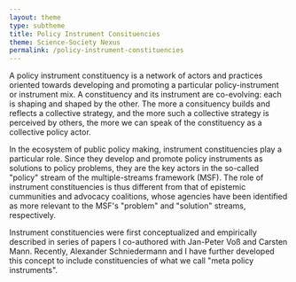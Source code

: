 ```yaml
---
layout: theme
type: subtheme
title: Policy Instrument Consituencies
theme: Science-Society Nexus
permalink: /policy-instrument-constituencies
---
```


A policy instrument constituency is a network of actors and practices oriented towards developing and promoting a particular policy-instrument or instrument mix. A constituency and its instrument are co-evolving: each is shaping and shaped by the other. The more a consituency builds and reflects a collective strategy, and the more such a collective strategy is perceived by others, the more we can speak of the constituency as a collective policy actor.

In the ecosystem of public policy making, instrument constituencies play a particular role. Since they develop and promote policy instruments as solutions to policy problems, they are the key actors in the so-called "policy" stream of the multiple-streams framework (MSF). The role of instrument constituencies is thus different from that of epistemic cummunities and advocacy coalitions, whose agencies have been identified as more relevant to the MSF's "problem" and "solution" streams, respectively.

Instrument constituencies were first conceptualized and empirically described in series of papers I co-authored with Jan-Peter Voß and Carsten Mann. Recently, Alexander Schniedermann and I have further developed this concept to include constituencies of what we call "meta policy instruments".


